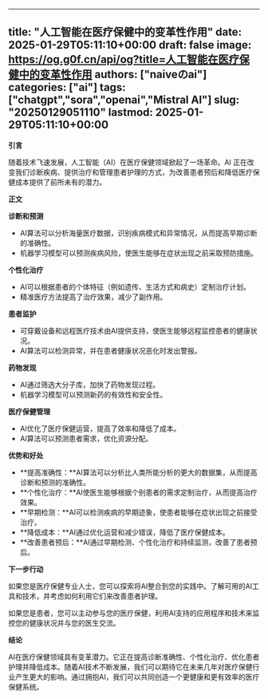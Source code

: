 
---
title: "人工智能在医疗保健中的变革性作用"
date: 2025-01-29T05:11:10+00:00
draft: false
image: https://og.g0f.cn/api/og?title=人工智能在医疗保健中的变革性作用
authors: ["naiveのai"]
categories: ["ai"]
tags: ["chatgpt","sora","openai","Mistral AI"]
slug: "20250129051110"
lastmod: 2025-01-29T05:11:10+00:00
---
**引言**

随着技术飞速发展，人工智能（AI）在医疗保健领域掀起了一场革命。AI 正在改变我们诊断疾病、提供治疗和管理患者护理的方式，为改善患者预后和降低医疗保健成本提供了前所未有的潜力。

**正文**

**诊断和预测**

* AI算法可以分析海量医疗数据，识别疾病模式和异常情况，从而提高早期诊断的准确性。
* 机器学习模型可以预测疾病风险，使医生能够在症状出现之前采取预防措施。

**个性化治疗**

* AI可以根据患者的个体特征（例如遗传、生活方式和病史）定制治疗计划。
* 精准医疗方法提高了治疗效果，减少了副作用。

**患者监护**

* 可穿戴设备和远程医疗技术由AI提供支持，使医生能够远程监控患者的健康状况。
* AI算法可以检测异常，并在患者健康状况恶化时发出警报。

**药物发现**

* AI通过筛选大分子库，加快了药物发现过程。
* 机器学习模型可以预测新药的有效性和安全性。

**医疗保健管理**

* AI优化了医疗保健运营，提高了效率和降低了成本。
* AI算法可以预测患者需求，优化资源分配。

**优势和好处**

* **提高准确性：**AI算法可以分析比人类所能分析的更大的数据集，从而提高诊断和预测的准确性。
* **个性化治疗：**AI使医生能够根据个别患者的需求定制治疗，从而提高治疗效果。
* **早期检测：**AI可以检测疾病的早期迹象，使患者能够在症状出现之前接受治疗。
* **降低成本：**AI通过优化运营和减少错误，降低了医疗保健成本。
* **改善患者预后：**AI通过早期检测、个性化治疗和持续监测，改善了患者预后。

**下一步行动**

如果您是医疗保健专业人士，您可以探索将AI整合到您的实践中。了解可用的AI工具和技术，并考虑如何利用它们来改善患者护理。

如果您是患者，您可以主动参与您的医疗保健，利用AI支持的应用程序和技术来监控您的健康状况并与您的医生交流。

**结论**

AI在医疗保健领域具有变革潜力。它正在提高诊断准确性、个性化治疗、优化患者护理并降低成本。随着AI技术不断发展，我们可以期待它在未来几年对医疗保健行业产生更大的影响。通过拥抱AI，我们可以共同创造一个更健康和更有效率的医疗保健系统。